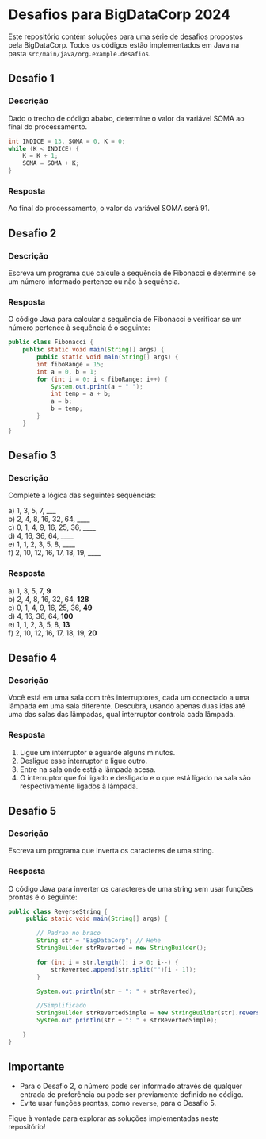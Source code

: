 # Desafios para BigDataCorp 2024

Este repositório contém soluções para uma série de desafios propostos pela BigDataCorp. Todos os códigos estão implementados em Java na pasta `src/main/java/org.example.desafios`.

## Desafio 1

### Descrição
Dado o trecho de código abaixo, determine o valor da variável SOMA ao final do processamento.

```java
int INDICE = 13, SOMA = 0, K = 0;
while (K < INDICE) {
    K = K + 1;
    SOMA = SOMA + K;
}
```

### Resposta
Ao final do processamento, o valor da variável SOMA será 91.

## Desafio 2

### Descrição
Escreva um programa que calcule a sequência de Fibonacci e determine se um número informado pertence ou não à sequência.

### Resposta
O código Java para calcular a sequência de Fibonacci e verificar se um número pertence à sequência é o seguinte:

```java
public class Fibonacci {
    public static void main(String[] args) {
        public static void main(String[] args) {
        int fiboRange = 15;
        int a = 0, b = 1;
        for (int i = 0; i < fiboRange; i++) {
            System.out.print(a + " ");
            int temp = a + b;
            a = b;
            b = temp;
        }
    }
}
```

## Desafio 3

### Descrição
Complete a lógica das seguintes sequências:

a) 1, 3, 5, 7, ___  
b) 2, 4, 8, 16, 32, 64, ____  
c) 0, 1, 4, 9, 16, 25, 36, ____  
d) 4, 16, 36, 64, ____  
e) 1, 1, 2, 3, 5, 8, ____  
f) 2, 10, 12, 16, 17, 18, 19, ____

### Resposta
a) 1, 3, 5, 7, **9**  
b) 2, 4, 8, 16, 32, 64, **128**  
c) 0, 1, 4, 9, 16, 25, 36, **49**  
d) 4, 16, 36, 64, **100**  
e) 1, 1, 2, 3, 5, 8, **13**  
f) 2, 10, 12, 16, 17, 18, 19, **20**

## Desafio 4

### Descrição
Você está em uma sala com três interruptores, cada um conectado a uma lâmpada em uma sala diferente. Descubra, usando apenas duas idas até uma das salas das lâmpadas, qual interruptor controla cada lâmpada.

### Resposta
1. Ligue um interruptor e aguarde alguns minutos.
2. Desligue esse interruptor e ligue outro.
3. Entre na sala onde está a lâmpada acesa.
4. O interruptor que foi ligado e desligado e o que está ligado na sala são respectivamente ligados à lâmpada.

## Desafio 5

### Descrição
Escreva um programa que inverta os caracteres de uma string.

### Resposta
O código Java para inverter os caracteres de uma string sem usar funções prontas é o seguinte:

```java
public class ReverseString {
     public static void main(String[] args) {

        // Padrao no braco
        String str = "BigDataCorp"; // Hehe
        StringBuilder strReverted = new StringBuilder();

        for (int i = str.length(); i > 0; i--) {
            strReverted.append(str.split("")[i - 1]);
        }

        System.out.println(str + ": " + strReverted);

        //Simplificado
        StringBuilder strRevertedSimple = new StringBuilder(str).reverse();
        System.out.println(str + ": " + strRevertedSimple);

    }
}
```

## Importante

- Para o Desafio 2, o número pode ser informado através de qualquer entrada de preferência ou pode ser previamente definido no código.
- Evite usar funções prontas, como `reverse`, para o Desafio 5.

Fique à vontade para explorar as soluções implementadas neste repositório!
